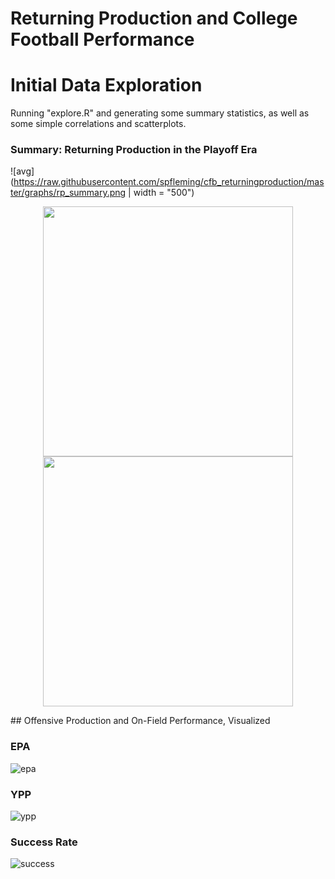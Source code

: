 # Returning Production and College Football Performance

# Initial Data Exploration
Running "explore.R" and generating some summary statistics, as well as some simple correlations and scatterplots. 

### Summary: Returning Production in the Playoff Era
![avg](https://raw.githubusercontent.com/spfleming/cfb_returningproduction/master/graphs/rp_summary.png | width = "500")

<p align = "center">
  <img src="https://raw.githubusercontent.com/spfleming/cfb_returningproduction/master/graphs/rp_topten.png" width = "400" />
  <img src="https://raw.githubusercontent.com/spfleming/cfb_returningproduction/master/graphs/rp_btmten.png" width="400" /> 
</p>
## Offensive Production and On-Field Performance, Visualized

### EPA
![epa](https://raw.githubusercontent.com/spfleming/cfb_returningproduction/master/graphs/offense_rp_epa.png)

### YPP
![ypp](https://raw.githubusercontent.com/spfleming/cfb_returningproduction/master/graphs/offense_rp_ypp.png)

### Success Rate
![success](https://raw.githubusercontent.com/spfleming/cfb_returningproduction/master/graphs/offense_rp_sr.png)

